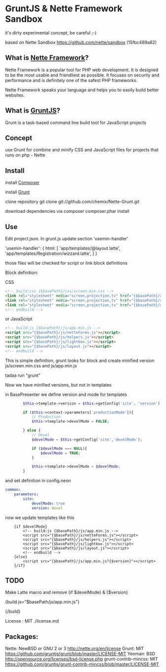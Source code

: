 GruntJS & Nette Framework Sandbox
=================================

it's dirty experimental concept, be careful ;-)

based on Nette Sandbox https://github.com/nette/sandbox (15fbc489a82)



What is [Nette Framework](http://nette.org)?
------------------------

Nette Framework is a popular tool for PHP web development. It is designed to be
the most usable and friendliest as possible. It focuses on security and
performance and is definitely one of the safest PHP frameworks.

Nette Framework speaks your language and helps you to easily build better websites.

What is [GruntJS](http://gruntjs.com)?
------------------------

Grunt is a task-based command line build tool for JavaScript projects



Concept
------------------------

use Grunt for combine and minify CSS and JavaScript files for projects that runs on php - Nette



Install
------------------------

install [Composer](http://getcomposer.org)

install [Grunt](http://gruntjs.com)

clone repository
git clone git://github.com/chemix/Nette-Grunt.git

download dependencies via composer
composer.phar install

Use
------------------------

Edit project.json. In grunt.js update section 'usemin-handler'

'usemin-handler': {
	html: [
		'app/templates/@layout.latte',
		'app/templates/Registration/wizzard.latte',
	]
}

those files will be checked for script or link block definitions

Block definition:

CSS
```html
<!-- build:css {$basePath}/css/screen.min.css -->
<link rel="stylesheet" media="screen,projection,tv" href="{$basePath}/css/reset.css">
<link rel="stylesheet" media="screen,projection,tv" href="{$basePath}/css/screen.css">
<link rel="stylesheet" media="screen,projection,tv" href="{$basePath}/css/hyperCSS3.css">
<!-- endbuild -->
```


or JavaScript
```html
<!-- build:js {$basePath}/js/app.min.js -->
<script src="{$basePath}/js/netteForms.js"></script>
<script src="{$basePath}/js/helpers.js"></script>
<script src="{$basePath}/js/lightbox.js"></script>
<script src="{$basePath}/js/layout.js"></script>
<!-- endbuild -->
```

This is simple definition, grunt looks for block and create minified version js/screen.min.css and js/app.min.js

tadaa run "grunt"

Now we have minified versions, but not in templates

in BasePresenter we define version and mode for templates

```php
		$this->template->version = $this->getConfig('site', 'version');

		if ($this->context->parameters['productionMode']){
			// Production
			$this->template->develMode = FALSE;

		} else {
			// Devel
			$develMode = $this->getConfig('site','develMode');

			if ($develMode === NULL){
				$develMode = TRUE;
			}

			$this->template->develMode = $develMode;
		}
```
and set definition in config.neon

```yaml
common:
	parameters:
		site:
			develMode: true
			version: devel
```

now we update templates like this

```smarty
	{if $develMode}
		<!-- build:js {$basePath}/js/app.min.js -->
		<script src="{$basePath}/js/netteForms.js"></script>
		<script src="{$basePath}/js/helpers.js"></script>
		<script src="{$basePath}/js/lightbox.js"></script>
		<script src="{$basePath}/js/layout.js"></script>
		<!-- endbuild -->
	{else}
		<script src="{$basePath}/js/app.min.js?{$version}"></script>
	{/if}
```


TODO
------------------------

Make Latte macro and remove {if $develMode} & {$version}

{build js="$basePath/js/app.min.js"}
<script src="{$basePath}/js/netteForms.js"></script>
<script src="{$basePath}/js/helpers.js"></script>
<script src="{$basePath}/js/lightbox.js"></script>
<script src="{$basePath}/js/layout.js"></script>
{/build}



License : MIT ./license.md

Packages:
------------------------
Nette: NewBSD or GNU 2 or 3 http://nette.org/en/license
Grunt: MIT https://github.com/gruntjs/grunt/blob/master/LICENSE-MIT
Yeoman: BSD http://opensource.org/licenses/bsd-license.php
grunt-contrib-mincss: MIT https://github.com/gruntjs/grunt-contrib-mincss/blob/master/LICENSE-MIT



